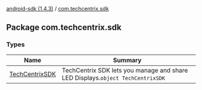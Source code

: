 [android-sdk (1.4.3)](../index.md) / [com.techcentrix.sdk](./index.md)

## Package com.techcentrix.sdk

### Types

| Name | Summary |
|---|---|
| [TechCentrixSDK](-tech-centrix-s-d-k/index.md) | TechCentrix SDK lets you manage and share LED Displays.`object TechCentrixSDK` |
